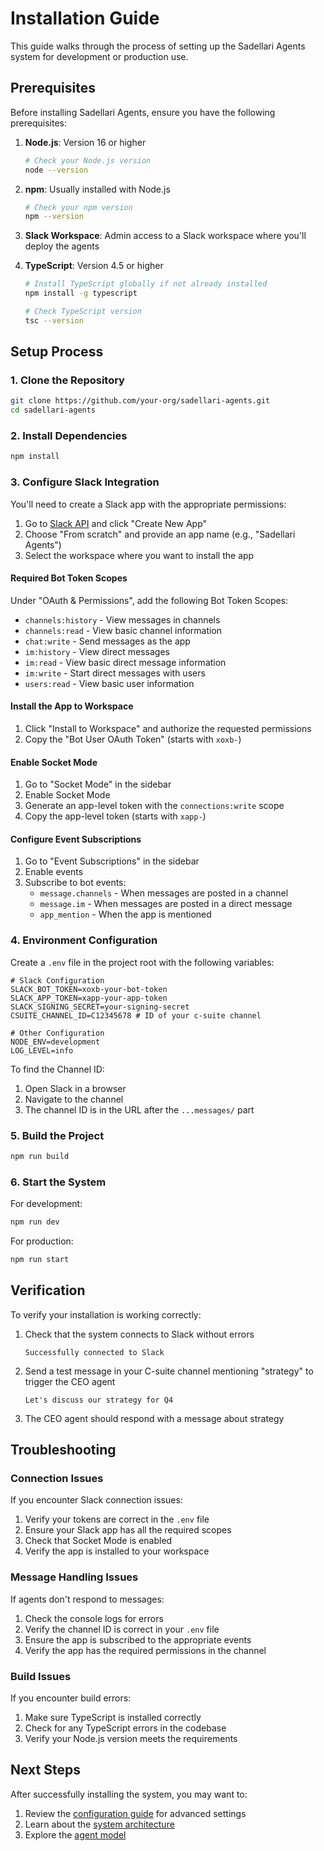 # Installation Guide

This guide walks through the process of setting up the Sadellari Agents system for development or production use.

## Prerequisites

Before installing Sadellari Agents, ensure you have the following prerequisites:

1. **Node.js**: Version 16 or higher
   ```bash
   # Check your Node.js version
   node --version
   ```

2. **npm**: Usually installed with Node.js
   ```bash
   # Check your npm version
   npm --version
   ```

3. **Slack Workspace**: Admin access to a Slack workspace where you'll deploy the agents

4. **TypeScript**: Version 4.5 or higher
   ```bash
   # Install TypeScript globally if not already installed
   npm install -g typescript
   
   # Check TypeScript version
   tsc --version
   ```

## Setup Process

### 1. Clone the Repository

```bash
git clone https://github.com/your-org/sadellari-agents.git
cd sadellari-agents
```

### 2. Install Dependencies

```bash
npm install
```

### 3. Configure Slack Integration

You'll need to create a Slack app with the appropriate permissions:

1. Go to [Slack API](https://api.slack.com/apps) and click "Create New App"
2. Choose "From scratch" and provide an app name (e.g., "Sadellari Agents")
3. Select the workspace where you want to install the app

#### Required Bot Token Scopes

Under "OAuth & Permissions", add the following Bot Token Scopes:
- `channels:history` - View messages in channels
- `channels:read` - View basic channel information
- `chat:write` - Send messages as the app
- `im:history` - View direct messages
- `im:read` - View basic direct message information
- `im:write` - Start direct messages with users
- `users:read` - View basic user information

#### Install the App to Workspace

1. Click "Install to Workspace" and authorize the requested permissions
2. Copy the "Bot User OAuth Token" (starts with `xoxb-`)

#### Enable Socket Mode

1. Go to "Socket Mode" in the sidebar
2. Enable Socket Mode
3. Generate an app-level token with the `connections:write` scope
4. Copy the app-level token (starts with `xapp-`)

#### Configure Event Subscriptions

1. Go to "Event Subscriptions" in the sidebar
2. Enable events
3. Subscribe to bot events:
   - `message.channels` - When messages are posted in a channel
   - `message.im` - When messages are posted in a direct message
   - `app_mention` - When the app is mentioned

### 4. Environment Configuration

Create a `.env` file in the project root with the following variables:

```
# Slack Configuration
SLACK_BOT_TOKEN=xoxb-your-bot-token
SLACK_APP_TOKEN=xapp-your-app-token
SLACK_SIGNING_SECRET=your-signing-secret
CSUITE_CHANNEL_ID=C12345678 # ID of your c-suite channel

# Other Configuration
NODE_ENV=development
LOG_LEVEL=info
```

To find the Channel ID:
1. Open Slack in a browser
2. Navigate to the channel
3. The channel ID is in the URL after the `...messages/` part

### 5. Build the Project

```bash
npm run build
```

### 6. Start the System

For development:
```bash
npm run dev
```

For production:
```bash
npm run start
```

## Verification

To verify your installation is working correctly:

1. Check that the system connects to Slack without errors
   ```
   Successfully connected to Slack
   ```

2. Send a test message in your C-suite channel mentioning "strategy" to trigger the CEO agent
   ```
   Let's discuss our strategy for Q4
   ```

3. The CEO agent should respond with a message about strategy

## Troubleshooting

### Connection Issues

If you encounter Slack connection issues:

1. Verify your tokens are correct in the `.env` file
2. Ensure your Slack app has all the required scopes
3. Check that Socket Mode is enabled
4. Verify the app is installed to your workspace

### Message Handling Issues

If agents don't respond to messages:

1. Check the console logs for errors
2. Verify the channel ID is correct in your `.env` file
3. Ensure the app is subscribed to the appropriate events
4. Verify the app has the required permissions in the channel

### Build Issues

If you encounter build errors:

1. Make sure TypeScript is installed correctly
2. Check for any TypeScript errors in the codebase
3. Verify your Node.js version meets the requirements

## Next Steps

After successfully installing the system, you may want to:

1. Review the [configuration guide](/docs/getting-started/configuration.md) for advanced settings
2. Learn about the [system architecture](/docs/architecture/overview.md)
3. Explore the [agent model](/docs/architecture/agent-model.md)
